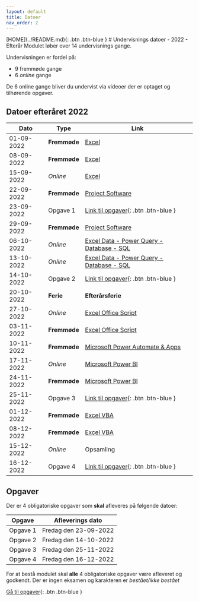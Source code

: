```yaml
---
layout: default
title: Datoer
nav_order: 2
---
```

<span class="fs-1">
[HOME](../README.md){: .btn .btn-blue }
</span>
# Undervisnings datoer - 2022 - Efterår
Modulet løber over 14 undervisnings gange.

Undervisningen er fordel på:

- 9 fremmøde gange
- 6 *online* gange

De 6 online gange bliver du undervist via videoer der er optaget og tilhørende opgaver.

## Datoer efteråret 2022

|Dato	        |Type         	|Link                                                                 	|
|------------	|--------------	|---------------------------------------------------------------------	|
| 01-09-2022 	| **Fremmøde** 	| [Excel](../excel/README.md)                                         	|
| 08-09-2022 	| **Fremmøde** 	| [Excel](../excel/README.md)                                         	|
| 15-09-2022 	| *Online* 	| [Excel](../excel/README.md)                                       	|
| 22-09-2022 	| **Fremmøde** 	| [Project Software](../microsoftproject/README.md)                    	|
| 23-09-2022 	| Opgave 1   	| [Link til opgaver](../opgaver/README.md){: .btn .btn-blue }          	|
| 29-09-2022 	| **Fremmøde** 	| [Project Software](../microsoftproject/README.md)                    	|
| 06-10-2022 	| *Online*  	| [Excel Data - Power Query - Database - SQL](../databaser/README.md) 	|
| 13-10-2022 	| *Online*  	| [Excel Data - Power Query - Database - SQL](../databaser/README.md)   |
| 14-10-2022 	| Opgave 2    	| [Link til opgaver](../opgaver/README.md){: .btn .btn-blue }           |
| 20-10-2022 	| **Ferie**    	| **Efterårsferie**                                                     |
| 27-10-2022 	| *Online*  	| [Excel Office Script](../officescripts/README.md)                   	|
| 03-11-2022 	| **Fremmøde** 	| [Excel Office Script](../officescripts/README.md)          	        |
| 10-11-2022 	| **Fremmøde** 	| [Microsoft Power Automate & Apps](../power/README.md)                	|
| 17-11-2022 	| *Online* 	    | [Microsoft Power BI](../powerbi/README.md)                           	|
| 24-11-2022 	| **Fremmøde**  | [Microsoft Power BI](../powerbi//README.md)                          	|
| 25-11-2022 	| Opgave 3    	| [Link til opgaver](../opgaver/README.md){: .btn .btn-blue }          	|
| 01-12-2022 	| **Fremmøde** 	| [Excel VBA](../vba/README.md)                                     	|
| 08-12-2022 	| **Fremmøde** 	| [Excel VBA](../vba/README.md)                   	                    |
| 15-12-2022 	| *Online*  	| Opsamling                                                            	|
| 16-12-2022 	| Opgave 4      | [Link til opgaver](../opgaver/README.md){: .btn .btn-blue }                   |


## Opgaver
Der er 4 obligatoriske opgaver som **skal** afleveres på følgende datoer:

| Opgave   | Afleverings dato      |
|----------|-----------------------|
| Opgave 1 | Fredag den 23-09-2022 |
| Opgave 2 | Fredag den 14-10-2022 |
| Opgave 3 | Fredag den 25-11-2022 |
| Opgave 4 | Fredag den 16-12-2022 |

For at bestå modulet skal **alle** 4 obligatoriske opgaver være afleveret og godkendt. Der er ingen eksamen og karakteren er *bestået/ikke bestået*

[Gå til opgaver](../opgaver/README.md){: .btn .btn-blue }
